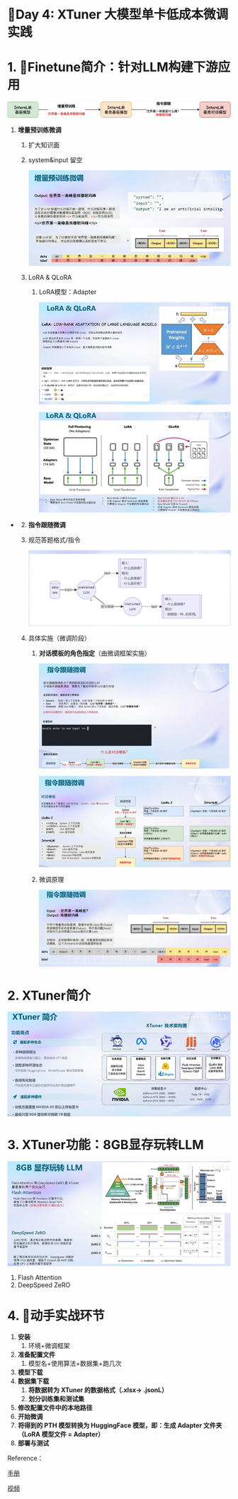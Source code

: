 # 🌟Day 4: XTuner 大模型单卡低成本微调实践

# 1. 🌟Finetune简介：针对LLM构建下游应用

![Untitled](figs/d4/Untitled.png)

1. **增量预训练微调**
    1. 扩大知识面
    2. system&input 留空
        
        ![Untitled](figs/d4/Untitled%201.png)
        
    3. LoRA & QLoRA
        1. LoRA模型：Adapter
            
            ![Untitled](figs/d4/Untitled%202.png)
            
            ![Untitled](figs/d4/Untitled%203.png)
            
- 2.  **指令跟随微调**
    1. 规范答题格式/指令
        
        ![Untitled](figs/d4/Untitled%204.png)
        
    2. 具体实施（微调阶段）
        1. **对话模板的角色指定**（由微调框架实施）
            
            ![Untitled](figs/d4/Untitled%205.png)
            
            ![Untitled](figs/d4/Untitled%206.png)
            
        2. 微调原理
            
            ![Untitled](figs/d4/Untitled%207.png)
            

# 2. XTuner简介

![Untitled](figs/d4/Untitled%208.png)

# 3. XTuner功能：8GB显存玩转LLM

![Untitled](figs/d4/Untitled%209.png)

1. Flash Attention
2. DeepSpeed ZeRO

# 4. 🌟动手实战环节

1. **安装**
    1. 环境+微调框架
2. **准备配置文件**
    1. 模型名+使用算法+数据集+跑几次
3. **模型下载**
4. **数据集下载**
    1. **将数据转为 XTuner 的数据格式（.xlsx→ .jsonL）**
    2. **划分训练集和测试集**
5. **修改配置文件中的本地路径**
6. **开始微调**
7. **将得到的 PTH 模型转换为 HuggingFace 模型，即：生成 Adapter 文件夹（LoRA 模型文件 = Adapter）**
8. **部署与测试**

Reference：

[手册](https://github.com/InternLM/tutorial/blob/main/xtuner/README.md)

[视频](https://www.bilibili.com/video/BV1yK4y1B75J)